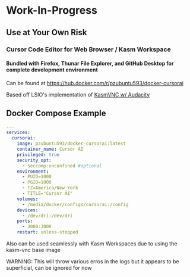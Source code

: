 # Work-In-Progress
## Use at Your Own Risk

### Cursor Code Editor for Web Browser / Kasm Workspace
#### Bundled with Firefox, Thunar File Explorer, and GitHub Desktop for complete development environment

Can be found at https://hub.docker.com/r/pzubuntu593/docker-cursorai

Based off LSIO's implementation of [KasmVNC w/ Audacity](https://github.com/linuxserver/docker-audacity)


## Docker Compose Example
```yaml
---
services:
  cursorai:
    image: pzubuntu593/docker-cursorai:latest
    container_name: Cursor AI
    privileged: true
    security_opt:
      - seccomp:unconfined #optional
    environment:
      - PUID=1000
      - PGID=1000
      - TZ=America/New_York
      - TITLE="Cursor AI"
    volumes:
      - /media/docker/configs/cursorai:/config
    devices:
      - /dev/dri:/dev/dri 
    ports:
      - 3000:3000
    restart: unless-stopped
```

Also can be used seamlessly with Kasm Workspaces due to using the kasm-vnc base image

WARNING: This will throw various erros in the logs but it appears to be superficial, can be ignored for now
